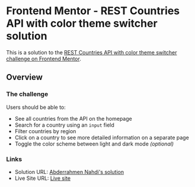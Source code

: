 # Frontend Mentor - REST Countries API with color theme switcher solution

[](design/screenshot-2024-12-09-08-32-51.png)

This is a solution to the [REST Countries API with color theme switcher challenge on Frontend Mentor](https://www.frontendmentor.io/challenges/rest-countries-api-with-color-theme-switcher-5cacc469fec04111f7b848ca).

## Overview

### The challenge

Users should be able to:

- See all countries from the API on the homepage
- Search for a country using an `input` field
- Filter countries by region
- Click on a country to see more detailed information on a separate page
- Toggle the color scheme between light and dark mode *(optional)*


### Links

- Solution URL: [Abderrahmen Nahdi's solution](https://www.frontendmentor.io/solutions/responsive-countries-search-with-dark-mode-H-B7WwFilE)
- Live Site URL: [Live site](https://abdounahdi.github.io/Search_countries/)
